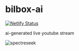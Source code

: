 # bilbox-ai

[![Netlify Status](https://api.netlify.com/api/v1/badges/472b4fd9-fe75-40f6-bf5a-3f952ec3d644/deploy-status)](https://app.netlify.com/sites/bilbox-ai/deploys)

ai-generated live youtube stream


![spectreseek](https://user-images.githubusercontent.com/2983158/232267377-342d9cba-f802-41c9-af9b-567d6822eb42.png)
